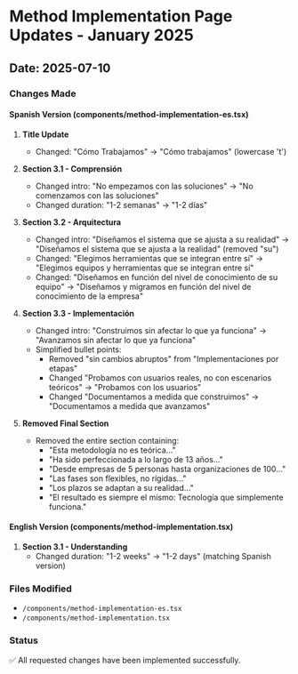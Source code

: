 # Method Implementation Page Updates - January 2025

## Date: 2025-07-10

### Changes Made

#### Spanish Version (components/method-implementation-es.tsx)

1. **Title Update**
   - Changed: "Cómo Trabajamos" → "Cómo trabajamos" (lowercase 't')

2. **Section 3.1 - Comprensión**
   - Changed intro: "No empezamos con las soluciones" → "No comenzamos con las soluciones"
   - Changed duration: "1-2 semanas" → "1-2 días"

3. **Section 3.2 - Arquitectura**
   - Changed intro: "Diseñamos el sistema que se ajusta a su realidad" → "Diseñamos el sistema que se ajusta a la realidad" (removed "su")
   - Changed: "Elegimos herramientas que se integran entre sí" → "Elegimos equipos y herramientas que se integran entre sí"
   - Changed: "Diseñamos en función del nivel de conocimiento de su equipo" → "Diseñamos y migramos en función del nivel de conocimiento de la empresa"

4. **Section 3.3 - Implementación**
   - Changed intro: "Construimos sin afectar lo que ya funciona" → "Avanzamos sin afectar lo que ya funciona"
   - Simplified bullet points:
     - Removed "sin cambios abruptos" from "Implementaciones por etapas"
     - Changed "Probamos con usuarios reales, no con escenarios teóricos" → "Probamos con los usuarios"
     - Changed "Documentamos a medida que construimos" → "Documentamos a medida que avanzamos"

5. **Removed Final Section**
   - Removed the entire section containing:
     - "Esta metodología no es teórica..."
     - "Ha sido perfeccionada a lo largo de 13 años..."
     - "Desde empresas de 5 personas hasta organizaciones de 100..."
     - "Las fases son flexibles, no rígidas..."
     - "Los plazos se adaptan a su realidad..."
     - "El resultado es siempre el mismo: Tecnología que simplemente funciona."

#### English Version (components/method-implementation.tsx)

1. **Section 3.1 - Understanding**
   - Changed duration: "1-2 weeks" → "1-2 days" (matching Spanish version)

### Files Modified
- `/components/method-implementation-es.tsx`
- `/components/method-implementation.tsx`

### Status
✅ All requested changes have been implemented successfully.